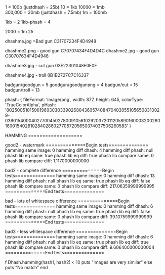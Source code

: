 

1       = 100b  (justdhash = 25b)
10      = 1kb
10000   = 1mb   
300,000 = 30mb  (justdhash = 7.5mb) 
1m      = 100mb



1kb = 2
1kb-phash = 4

2000 = 1m
25





dhashme.jpg        =Bad gun
C31707234F4D4948

dhashme2.png       - good gun
C70707434F4D4D4C
dhashme2.jpg     - good gun
C30707634F4D4948

dhashme3.jpg     - cut gun
03E22301048E0E0F

dhashme4.jpg     - troll
0B1B2727C7C16337



badgun/goodgun = 5
goodgun/goodgunpng = 4
badgun/cut = 15
badgun/troll = 13






phash: { fileFormat: 'image/png',
  width: 877,
  height: 645,
  colorType: 'TrueColorAlpha',
  pHash: '002500510150019603030339026804360574084704030551056508310029-03801540004027700450278009105610262037201120589016000320028016001540281028402860277057205650374037506260583' }








HAMMING ===================

good2 - watermark
==============Begin tests==============
hamming same image:  0
hamming diff dhash:  4
hamming diff phash:  null
phash lib eq same:  true
phash lib eq diff:  true
phash lib compare same:  0
phash lib compare diff:  1.1170000000000


bad2 - complete difference
==============Begin tests==============
hamming same image:  0
hamming diff dhash:  13
hamming diff phash:  null
phash lib eq same:  true
phash lib eq diff:  false
phash lib compare same:  0
phash lib compare diff:  217.06359999999995
==============End tests==============

bad - lots of whitespace difference
==============Begin tests==============
hamming same image:  0
hamming diff dhash:  6
hamming diff phash:  null
phash lib eq same:  true
phash lib eq diff:  false
phash lib compare same:  0
phash lib compare diff:  39.10759999999999
==============End tests==============

bad3 - less whitespace difference
==============Begin tests==============
hamming same image:  0
hamming diff dhash:  6
hamming diff phash:  null
phash lib eq same:  true
phash lib eq diff:  true
phash lib compare same:  0
phash lib compare diff:  9.606400000000004
==============End tests==============



f Dhash.hamming(hash1, hash2) < 10
  puts "Images are very similar"
else
  puts "No match"
end